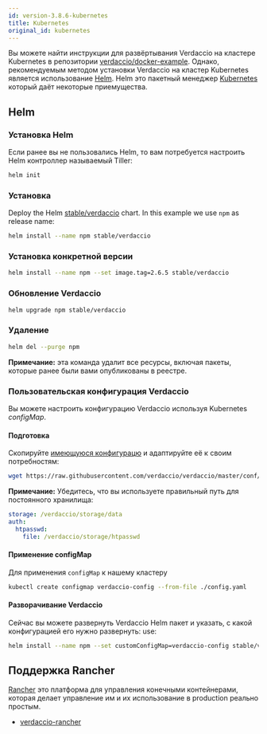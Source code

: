 ```yaml
---
id: version-3.8.6-kubernetes
title: Kubernetes
original_id: kubernetes
---
```

Вы можете найти инструкции для развёртывания Verdaccio на кластере Kubernetes в репозитории [verdaccio/docker-example](https://github.com/verdaccio/docker-examples/tree/master/kubernetes-example). Однако, рекомендуемым методом установки Verdaccio на кластер Kubernetes является использование [Helm](https://helm.sh). Helm это пакетный менеджер [Kubernetes](https://kubernetes.io) который даёт некоторые приемущества.

## Helm

### Установка Helm

Если ранее вы не пользовались Helm, то вам потребуется настроить Helm контроллер называемый Tiller:

```bash
helm init
```

### Установка

Deploy the Helm [stable/verdaccio](https://github.com/kubernetes/charts/tree/master/stable/verdaccio) chart. In this example we use `npm` as release name:

```bash
helm install --name npm stable/verdaccio
```

### Установка конкретной версии

```bash
helm install --name npm --set image.tag=2.6.5 stable/verdaccio
```

### Обновление Verdaccio

```bash
helm upgrade npm stable/verdaccio
```

### Удаление

```bash
helm del --purge npm
```

**Примечание:** эта команда удалит все ресурсы, включая пакеты, которые ранее были вами опубликованы в реестре.

### Пользовательская конфигурация Verdaccio

Вы можете настроить конфигурацию Verdaccio используя Kubernetes *configMap*.

#### Подготовка

Скопируйте [имеющуюся конфигурацю](https://github.com/verdaccio/verdaccio/blob/master/conf/full.yaml) и адаптируйте её к своим потребностям:

```bash
wget https://raw.githubusercontent.com/verdaccio/verdaccio/master/conf/full.yaml -O config.yaml
```

**Примечание:** Убедитесь, что вы используете правильный путь для постоянного хранилища:

```yaml
storage: /verdaccio/storage/data
auth:
  htpasswd:
    file: /verdaccio/storage/htpasswd
```

#### Применение configMap

Для применения `configMap` к нашему кластеру

```bash
kubectl create configmap verdaccio-config --from-file ./config.yaml
```

#### Разворачивание Verdaccio

Сейчас вы можете развернуть Verdaccio Helm пакет и указать, с какой конфигурацией его нужно развернуть: use:

```bash
helm install --name npm --set customConfigMap=verdaccio-config stable/verdaccio
```

## Поддержка Rancher

[Rancher](http://rancher.com/) это платформа для управления конечными контейнерами, которая делает управление им и их использование в production реально простым.

* [verdaccio-rancher](https://github.com/lgaticaq/verdaccio-rancher)